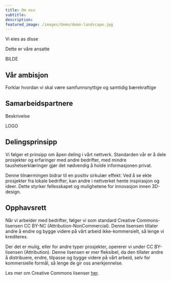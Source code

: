 ```yaml
---
title: Om oss
subtitle: 
description: 
featured_image: /images/demo/demo-landscape.jpg
---
```


Vi eies as disse


Dette er våre ansatte

BILDE

## Vår ambisjon
Forklar hvordan vi skal være samfunnsnyttige og samtidig bærekraftige

## Samarbeidspartnere
Beskrivelse

LOGO

## Delingsprinsipp
Vi følger et prinsipp om åpen deling i vårt nettverk. Standarden vår er å dele prosjekter og erfaringer med andre bedrifter, med mindre taushetserklæringer gjør det nødvendig å holde informasjonen privat.

Denne tilnærmingen bidrar til en positiv sirkulær effekt: Ved å se ekte prosjekter fra lokale bedrifter, kan andre i nettverket hente inspirasjon og ideer. Dette styrker fellesskapet og mulighetene for innovasjon innen 3D-design.

## Opphavsrett
Når vi arbeider med bedrifter, følger vi som standard Creative Commons-lisensen CC BY-NC (Attribution-NonCommercial). Denne lisensen tillater andre å endre og bygge videre på vårt arbeid ikke-kommersielt, så lenge vi krediteres. 

Der det er mulig, eller for andre typer prosjekter, opererer vi under CC BY-lisensen (Attribution). Denne lisensen er mer fleksibel, da den tillater andre å distribuere, endre, tilpasse og bygge videre på vårt arbeid, selv for kommersielle formål, så lenge de gir oss anerkjennelse.

Les mer om Creative Commons lisenser [her](https://creativecommons.org/share-your-work/cclicenses/).